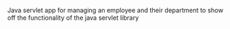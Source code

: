 Java servlet app for managing an employee and their department to show off the functionality of the java servlet library
